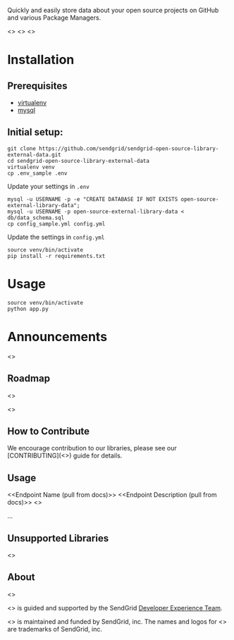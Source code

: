 Quickly and easily store data about your open source projects on GitHub and various Package Managers.

<<Travis Badge>> <<CodeClimate Badge>> <<Language Specific Badges>>

# Installation

## Prerequisites ##

* [virtualenv](https://pypi.python.org/pypi/virtualenv)
* [mysql](https://www.mysql.com)

## Initial setup: ##

```
git clone https://github.com/sendgrid/sendgrid-open-source-library-external-data.git
cd sendgrid-open-source-library-external-data
virtualenv venv
cp .env_sample .env
```

Update your settings in `.env`
```
mysql -u USERNAME -p -e "CREATE DATABASE IF NOT EXISTS open-source-external-library-data"; 
mysql -u USERNAME -p open-source-external-library-data < db/data_schema.sql
cp config_sample.yml config.yml
```
Update the settings in `config.yml`
```
source venv/bin/activate
pip install -r requirements.txt
```

# Usage

```
source venv/bin/activate
python app.py
```

# Announcements

<<Library Specific Announcements Here>>

## Roadmap

<<Use Milestones and Issues>>

<<Describe each Milestone>>

## How to Contribute

We encourage contribution to our libraries, please see our [CONTRIBUTING](<<Link to Contributing Guide>>) guide for details.

## Usage

<<Endpoint Name (pull from docs)>>
<<Endpoint Description (pull from docs)>>
<<Link to Example Code>>

...

## Unsupported Libraries

<<Link to Community Contributed Libraries>>

## About

<<SendGrid Logo>>

<<Library Name>> is guided and supported by the SendGrid [Developer Experience Team](mailto:dx@sendgrid.com).

<<Library Name>> is maintained and funded by SendGrid, inc. The names and logos for <<Library Name>> are trademarks of SendGrid, inc.